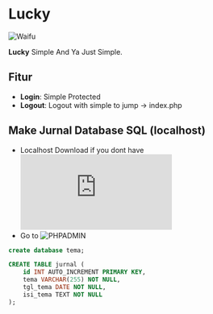 # Lucky

![Waifu](https://i.pinimg.com/736x/a1/51/1b/a1511b5885428f8e6331fad46f8e8213.jpg)



**Lucky** Simple And Ya Just Simple.

## Fitur

- **Login**: Simple Protected
- **Logout**: Logout with simple to jump -> index.php

## Make  Jurnal Database SQL (localhost)
- Localhost Download if you dont have ![XAMPP](https://www.apachefriends.org/download.html)
- Go to ![PHPADMIN](http://localhost/phpmyadmin/)
```sql
create database tema;
```
```sql
CREATE TABLE jurnal (
    id INT AUTO_INCREMENT PRIMARY KEY,
    tema VARCHAR(255) NOT NULL,
    tgl_tema DATE NOT NULL,
    isi_tema TEXT NOT NULL
);




